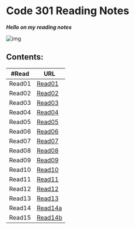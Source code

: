 # Code 301 Reading Notes 

***Hello on my reading notes***

![img](https://cdn1.iconfinder.com/data/icons/popicon-education/256/10-512.png)

## **Contents:**

| #Read     | URL |
| ----------- | ----------- |
| Read01    | [Read01](https://heba1998.github.io/Reading-Note-/code301/Read01)     |
|Read02   |       [Read02](https://heba1998.github.io/Reading-Note-/code301/Read02) |
|Read03   |       [Read03](https://heba1998.github.io/Reading-Note-/code301/Read03) |
|Read04   |       [Read04](https://heba1998.github.io/Reading-Note-/code301/Read04) |
|Read05   |       [Read05](https://heba1998.github.io/Reading-Note-/code301/Read05) |
|Read06   |       [Read06](https://heba1998.github.io/Reading-Note-/code301/Read06) |
|Read07   |       [Read07](https://heba1998.github.io/Reading-Note-/code301/Read07) |
|Read08   |       [Read08](https://heba1998.github.io/Reading-Note-/code301/Read08) |
|Read09   |       [Read09](https://heba1998.github.io/Reading-Note-/code301/Read09) |
|Read10   |       [Read10](https://heba1998.github.io/Reading-Note-/code301/Read10) |
|Read11   |       [Read11](https://heba1998.github.io/Reading-Note-/code301/Read11) |
|Read12   |       [Read12](https://heba1998.github.io/Reading-Note-/code301/Read12) |
|Read13   |       [Read13](https://heba1998.github.io/Reading-Note-/code301/Read13) |
|Read14  |       [Read14a](https://heba1998.github.io/Reading-Note-/code301/Read14a)|
|Read15  |       [Read14b](https://heba1998.github.io/Reading-Note-/code301/Read14b)|

